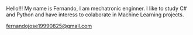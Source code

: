 Hello!!!
My name is Fernando, I am mechatronic enginner.
I like to study C# and Python and have interess to colaborate in Machine Learning projects.

fernandojose19990825@gmail.com

<!---
fjtoledo/fjtoledo is a ✨ special ✨ repository because its `README.md` (this file) appears on your GitHub profile.
You can click the Preview link to take a look at your changes.
--->
